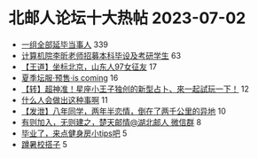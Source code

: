 # 北邮人论坛十大热帖 2023-07-02

- [一组全部延毕当事人](https://bbs.byr.cn/article/Talking/6394114) 339
- [计算机院李昕老师招募本科毕设及考研学生](https://bbs.byr.cn/article/AimGraduate/1212241) 63
- [【王道】坐标北京，山东人97女征友](https://bbs.byr.cn/article/Friends/2041640) 17
- [夏季坛服·预售·is coming](https://bbs.byr.cn/article/Tshirt/90865) 16
- [【转】超神准！星座小王子独创的新型占卜、來一起試玩一下！](https://bbs.byr.cn/article/Constellations/326533) 12
- [什么人会做出这种事啊](https://bbs.byr.cn/article/Picture/3344824) 11
- [【发泄】八年同学，两年半恋情，倒在了两千公里的异地](https://bbs.byr.cn/article/Feeling/3201644) 10
- [有则加入，无则建之，楚天邮情@湖北邮人 微信群](https://bbs.byr.cn/article/Hubei/397270) 8
- [毕业了，来点健身房小tips吧](https://bbs.byr.cn/article/Gymnasium/120300) 5
- [蹲暑校搭子](https://bbs.byr.cn/article/GoAbroad/393333) 5



